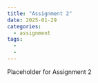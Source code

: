 ```yaml
---
title: "Assignment 2"
date: 2025-01-29
categories: 
  - assignment
tags:
  - 
  - 
---
```


Placeholder for Assignment 2